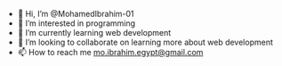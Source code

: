 - 👋 Hi, I’m @MohamedIbrahim-01
- 👀 I’m interested in programming
- 🌱 I’m currently learning web development
- 💞️ I’m looking to collaborate on learning more about web development
- 📫 How to reach me mo.ibrahim.egypt@gmail.com

<!---
MohamedIbrahim-01/MohamedIbrahim-01 is a ✨ special ✨ repository because its `README.md` (this file) appears on your GitHub profile.
You can click the Preview link to take a look at your changes.
--->
